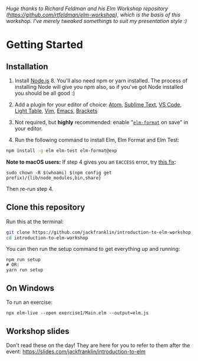 _Huge thanks to Richard Feldman and his Elm Workshop repository (https://github.com/rtfeldman/elm-workshop), which is the basis of this workshop. I've merely tweaked somethings to suit my presentation style :)_

Getting Started
===============

## Installation

1. Install [Node.js](http://nodejs.org) 8. You'll also need npm or yarn installed. The process of installing Node will give you npm also, so if you've got Node installed you should be all good :)

2. Add a plugin for your editor of choice: [Atom](https://atom.io/packages/language-elm), [Sublime Text](https://packagecontrol.io/packages/Elm%20Language%20Support), [VS Code](https://github.com/sbrink/vscode-elm), [Light Table](https://github.com/rundis/elm-light), [Vim](https://github.com/lambdatoast/elm.vim), [Emacs](https://github.com/jcollard/elm-mode), [Brackets](https://github.com/lepinay/elm-brackets)

3. Not required, but **highly** recommended: enable "[`elm-format`](https://github.com/avh4/elm-format) on save" in your editor.

4. Run the following command to install Elm, Elm Format and Elm Test:

```bash
npm install -g elm elm-test elm-format@exp
```

**Note to macOS users:** If step 4 gives you an `EACCESS` error, try [this fix](https://docs.npmjs.com/getting-started/fixing-npm-permissions):

```
sudo chown -R $(whoami) $(npm config get prefix)/{lib/node_modules,bin,share}
```

Then re-run step 4.

## Clone this repository

Run this at the terminal:

```bash
git clone https://github.com/jackfranklin/introduction-to-elm-workshop.git
cd introduction-to-elm-workshop
```

You can then run the setup command to get everything up and running:

```
npm run setup
# OR:
yarn run setup
```

## On Windows

To run an exercise:

```
npx elm-live --open exercise1/Main.elm --output=elm.js
```

## Workshop slides

Don't read these on the day! They are here for you to refer to them after the event: https://slides.com/jackfranklin/introduction-to-elm
